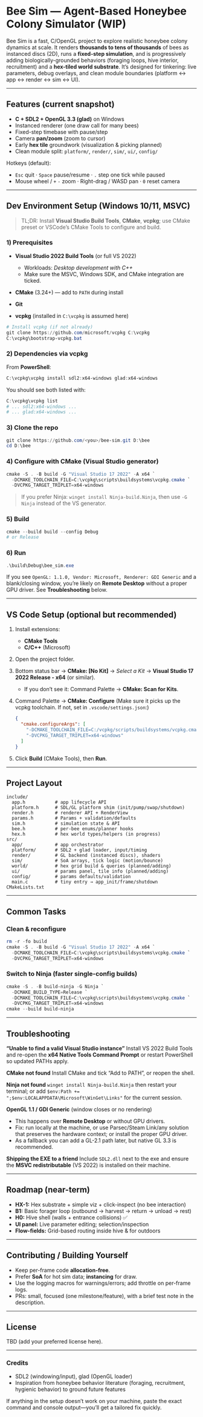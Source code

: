 # Bee Sim — Agent-Based Honeybee Colony Simulator (WIP)

Bee Sim is a fast, C/OpenGL project to explore realistic honeybee colony dynamics at scale.
It renders **thousands to tens of thousands** of bees as instanced discs (2D), runs a **fixed-step simulation**, and is progressively adding biologically-grounded behaviors (foraging loops, hive interior, recruitment) and a **hex-tiled world substrate**. It’s designed for tinkering: live parameters, debug overlays, and clean module boundaries (platform ↔ app ↔ render ↔ sim ↔ UI).

---

## Features (current snapshot)

* **C + SDL2 + OpenGL 3.3 (glad)** on Windows
* Instanced renderer (one draw call for many bees)
* Fixed-step timebase with pause/step
* Camera **pan/zoom** (zoom to cursor)
* Early **hex tile** groundwork (visualization & picking planned)
* Clean module split: `platform/`, `render/`, `sim/`, `ui/`, `config/`

Hotkeys (default):

* `Esc` quit · `Space` pause/resume · `.` step one tick while paused
* Mouse wheel / `+` `-` zoom · Right-drag / WASD pan · `0` reset camera

---

## Dev Environment Setup (Windows 10/11, MSVC)

> TL;DR: Install **Visual Studio Build Tools**, **CMake**, **vcpkg**; use CMake preset or VSCode’s CMake Tools to configure and build.

### 1) Prerequisites

* **Visual Studio 2022 Build Tools** (or full VS 2022)

  * Workloads: *Desktop development with C++*
  * Make sure the MSVC, Windows SDK, and CMake integration are ticked.
* **CMake** (3.24+) — add to `PATH` during install
* **Git**
* **vcpkg** (installed in `C:\vcpkg` is assumed here)

```powershell
# Install vcpkg (if not already)
git clone https://github.com/microsoft/vcpkg C:\vcpkg
C:\vcpkg\bootstrap-vcpkg.bat
```

### 2) Dependencies via vcpkg

From **PowerShell**:

```powershell
C:\vcpkg\vcpkg install sdl2:x64-windows glad:x64-windows
```

You should see both listed with:

```powershell
C:\vcpkg\vcpkg list
# ... sdl2:x64-windows ...
# ... glad:x64-windows ...
```

### 3) Clone the repo

```powershell
git clone https://github.com/<you>/bee-sim.git D:\bee
cd D:\bee
```

### 4) Configure with CMake (Visual Studio generator)

```powershell
cmake -S . -B build -G "Visual Studio 17 2022" -A x64 `
  -DCMAKE_TOOLCHAIN_FILE=C:\vcpkg\scripts\buildsystems\vcpkg.cmake `
  -DVCPKG_TARGET_TRIPLET=x64-windows
```

> If you prefer Ninja: `winget install Ninja-build.Ninja`, then use `-G Ninja` instead of the VS generator.

### 5) Build

```powershell
cmake --build build --config Debug
# or Release
```

### 6) Run

```powershell
.\build\Debug\bee_sim.exe
```

If you see `OpenGL: 1.1.0, Vendor: Microsoft, Renderer: GDI Generic` and a blank/closing window, you’re likely on **Remote Desktop** without a proper GPU driver. See **Troubleshooting** below.

---

## VS Code Setup (optional but recommended)

1. Install extensions:

   * **CMake Tools**
   * **C/C++** (Microsoft)
2. Open the project folder.
3. Bottom status bar → **CMake: [No Kit]** → *Select a Kit* → **Visual Studio 17 2022 Release - x64** (or similar).

   * If you don’t see it: Command Palette → **CMake: Scan for Kits**.
4. Command Palette → **CMake: Configure**
   (Make sure it picks up the vcpkg toolchain. If not, set in `.vscode/settings.json`:)

   ```json
   {
     "cmake.configureArgs": [
       "-DCMAKE_TOOLCHAIN_FILE=C:/vcpkg/scripts/buildsystems/vcpkg.cmake",
       "-DVCPKG_TARGET_TRIPLET=x64-windows"
     ]
   }
   ```
5. Click **Build** (CMake Tools), then **Run**.

---

## Project Layout

```
include/
  app.h           # app lifecycle API
  platform.h      # SDL/GL platform shim (init/pump/swap/shutdown)
  render.h        # renderer API + RenderView
  params.h        # Params + validation/defaults
  sim.h           # simulation state & API
  bee.h           # per-bee enums/planner hooks
  hex.h           # hex world types/helpers (in progress)
src/
  app/            # app orchestrator
  platform/       # SDL2 + glad loader, input/timing
  render/         # GL backend (instanced discs), shaders
  sim/            # SoA arrays, tick logic (motion/bounce)
  world/          # hex grid build & queries (planned/adding)
  ui/             # params panel, tile info (planned/adding)
  config/         # params defaults/validation
  main.c          # tiny entry → app_init/frame/shutdown
CMakeLists.txt
```

---

## Common Tasks

### Clean & reconfigure

```powershell
rm -r -fo build
cmake -S . -B build -G "Visual Studio 17 2022" -A x64 `
  -DCMAKE_TOOLCHAIN_FILE=C:\vcpkg\scripts\buildsystems\vcpkg.cmake `
  -DVCPKG_TARGET_TRIPLET=x64-windows
```

### Switch to Ninja (faster single-config builds)

```powershell
cmake -S . -B build-ninja -G Ninja `
  -DCMAKE_BUILD_TYPE=Release `
  -DCMAKE_TOOLCHAIN_FILE=C:\vcpkg\scripts\buildsystems\vcpkg.cmake `
  -DVCPKG_TARGET_TRIPLET=x64-windows
cmake --build build-ninja
```

---

## Troubleshooting

**“Unable to find a valid Visual Studio instance”**
Install VS 2022 Build Tools and re-open the **x64 Native Tools Command Prompt** or restart PowerShell so updated PATHs apply.

**CMake not found**
Install CMake and tick “Add to PATH”, or reopen the shell.

**Ninja not found**
`winget install Ninja-build.Ninja` then restart your terminal; or add
`$env:Path += ";$env:LOCALAPPDATA\Microsoft\WinGet\Links"` for the current session.

**OpenGL 1.1 / GDI Generic** (window closes or no rendering)

* This happens over **Remote Desktop** or without GPU drivers.
* Fix: run locally at the machine, or use Parsec/Steam Link/any solution that preserves the hardware context; or install the proper GPU driver.
* As a fallback you can add a GL-2.1 path later, but native GL 3.3 is recommended.

**Shipping the EXE to a friend**
Include `SDL2.dll` next to the exe and ensure the **MSVC redistributable** (VS 2022) is installed on their machine.

---

## Roadmap (near-term)

* **HX-1:** Hex substrate + simple viz + click-inspect (no bee interaction)
* **B1:** Basic forager loop (outbound → harvest → return → unload → rest)
* **H0:** Hive shell (walls + entrance collisions) ✅
* **UI panel:** Live parameter editing; selection/inspection
* **Flow-fields:** Grid-based routing inside hive & for outdoors

---

## Contributing / Building Yourself

* Keep per-frame code **allocation-free**.
* Prefer **SoA** for hot sim data; **instancing** for draw.
* Use the logging macros for warnings/errors; add throttle on per-frame logs.
* PRs: small, focused (one milestone/feature), with a brief test note in the description.

---

## License

TBD (add your preferred license here).

---

### Credits

* SDL2 (windowing/input), glad (OpenGL loader)
* Inspiration from honeybee behavior literature (foraging, recruitment, hygienic behavior) to ground future features

If anything in the setup doesn’t work on your machine, paste the exact command and console output—you’ll get a tailored fix quickly.
